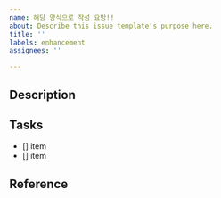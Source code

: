```yaml
---
name: 해당 양식으로 작성 요망!!
about: Describe this issue template's purpose here.
title: ''
labels: enhancement
assignees: ''

---
```


## Description


## Tasks

- [] item
- [] item

## Reference
